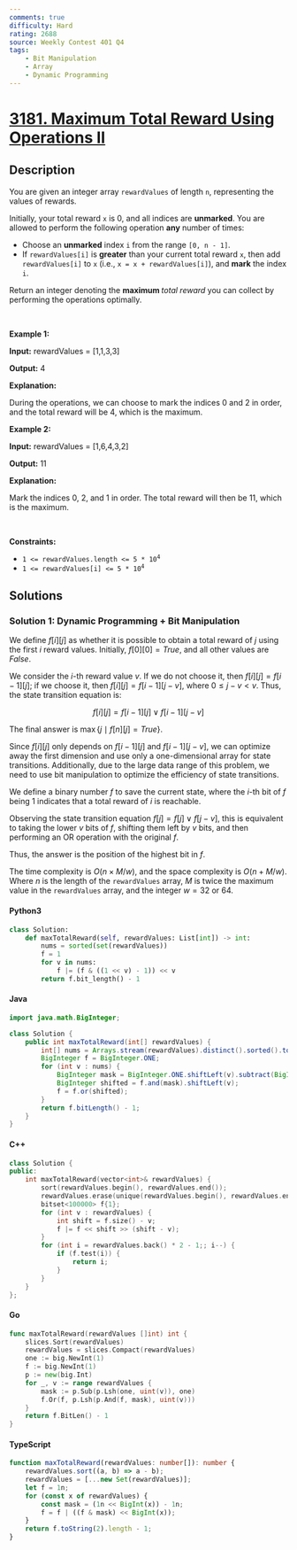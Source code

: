 ```yaml
---
comments: true
difficulty: Hard
rating: 2688
source: Weekly Contest 401 Q4
tags:
    - Bit Manipulation
    - Array
    - Dynamic Programming
---
```


<!-- problem:start -->

# [3181. Maximum Total Reward Using Operations II](https://leetcode.com/problems/maximum-total-reward-using-operations-ii)

## Description

<!-- description:start -->

<p>You are given an integer array <code>rewardValues</code> of length <code>n</code>, representing the values of rewards.</p>

<p>Initially, your total reward <code>x</code> is 0, and all indices are <strong>unmarked</strong>. You are allowed to perform the following operation <strong>any</strong> number of times:</p>

<ul>
	<li>Choose an <strong>unmarked</strong> index <code>i</code> from the range <code>[0, n - 1]</code>.</li>
	<li>If <code>rewardValues[i]</code> is <strong>greater</strong> than your current total reward <code>x</code>, then add <code>rewardValues[i]</code> to <code>x</code> (i.e., <code>x = x + rewardValues[i]</code>), and <strong>mark</strong> the index <code>i</code>.</li>
</ul>

<p>Return an integer denoting the <strong>maximum </strong><em>total reward</em> you can collect by performing the operations optimally.</p>

<p>&nbsp;</p>
<p><strong class="example">Example 1:</strong></p>

<div class="example-block">
<p><strong>Input:</strong> <span class="example-io">rewardValues = [1,1,3,3]</span></p>

<p><strong>Output:</strong> <span class="example-io">4</span></p>

<p><strong>Explanation:</strong></p>

<p>During the operations, we can choose to mark the indices 0 and 2 in order, and the total reward will be 4, which is the maximum.</p>
</div>

<p><strong class="example">Example 2:</strong></p>

<div class="example-block">
<p><strong>Input:</strong> <span class="example-io">rewardValues = [1,6,4,3,2]</span></p>

<p><strong>Output:</strong> <span class="example-io">11</span></p>

<p><strong>Explanation:</strong></p>

<p>Mark the indices 0, 2, and 1 in order. The total reward will then be 11, which is the maximum.</p>
</div>

<p>&nbsp;</p>
<p><strong>Constraints:</strong></p>

<ul>
	<li><code>1 &lt;= rewardValues.length &lt;= 5 * 10<sup>4</sup></code></li>
	<li><code>1 &lt;= rewardValues[i] &lt;= 5 * 10<sup>4</sup></code></li>
</ul>

<!-- description:end -->

## Solutions

<!-- solution:start -->

### Solution 1: Dynamic Programming + Bit Manipulation

We define $f[i][j]$ as whether it is possible to obtain a total reward of $j$ using the first $i$ reward values. Initially, $f[0][0] = \textit{True}$, and all other values are $\textit{False}$.

We consider the $i$-th reward value $v$. If we do not choose it, then $f[i][j] = f[i - 1][j]$; if we choose it, then $f[i][j] = f[i - 1][j - v]$, where $0 \leq j - v < v$. Thus, the state transition equation is:

$$
f[i][j] = f[i - 1][j] \vee f[i - 1][j - v]
$$

The final answer is $\max\{j \mid f[n][j] = \textit{True}\}$.

Since $f[i][j]$ only depends on $f[i - 1][j]$ and $f[i - 1][j - v]$, we can optimize away the first dimension and use only a one-dimensional array for state transitions. Additionally, due to the large data range of this problem, we need to use bit manipulation to optimize the efficiency of state transitions.

We define a binary number $f$ to save the current state, where the $i$-th bit of $f$ being $1$ indicates that a total reward of $i$ is reachable.

Observing the state transition equation $f[j] = f[j] \vee f[j - v]$, this is equivalent to taking the lower $v$ bits of $f$, shifting them left by $v$ bits, and then performing an OR operation with the original $f$.

Thus, the answer is the position of the highest bit in $f$.

The time complexity is $O(n \times M / w)$, and the space complexity is $O(n + M / w)$. Where $n$ is the length of the `rewardValues` array, $M$ is twice the maximum value in the `rewardValues` array, and the integer $w = 32$ or $64$.

<!-- tabs:start -->

#### Python3

```python
class Solution:
    def maxTotalReward(self, rewardValues: List[int]) -> int:
        nums = sorted(set(rewardValues))
        f = 1
        for v in nums:
            f |= (f & ((1 << v) - 1)) << v
        return f.bit_length() - 1
```

#### Java

```java
import java.math.BigInteger;

class Solution {
    public int maxTotalReward(int[] rewardValues) {
        int[] nums = Arrays.stream(rewardValues).distinct().sorted().toArray();
        BigInteger f = BigInteger.ONE;
        for (int v : nums) {
            BigInteger mask = BigInteger.ONE.shiftLeft(v).subtract(BigInteger.ONE);
            BigInteger shifted = f.and(mask).shiftLeft(v);
            f = f.or(shifted);
        }
        return f.bitLength() - 1;
    }
}
```

#### C++

```cpp
class Solution {
public:
    int maxTotalReward(vector<int>& rewardValues) {
        sort(rewardValues.begin(), rewardValues.end());
        rewardValues.erase(unique(rewardValues.begin(), rewardValues.end()), rewardValues.end());
        bitset<100000> f{1};
        for (int v : rewardValues) {
            int shift = f.size() - v;
            f |= f << shift >> (shift - v);
        }
        for (int i = rewardValues.back() * 2 - 1;; i--) {
            if (f.test(i)) {
                return i;
            }
        }
    }
};
```

#### Go

```go
func maxTotalReward(rewardValues []int) int {
	slices.Sort(rewardValues)
	rewardValues = slices.Compact(rewardValues)
	one := big.NewInt(1)
	f := big.NewInt(1)
	p := new(big.Int)
	for _, v := range rewardValues {
		mask := p.Sub(p.Lsh(one, uint(v)), one)
		f.Or(f, p.Lsh(p.And(f, mask), uint(v)))
	}
	return f.BitLen() - 1
}
```

#### TypeScript

```ts
function maxTotalReward(rewardValues: number[]): number {
    rewardValues.sort((a, b) => a - b);
    rewardValues = [...new Set(rewardValues)];
    let f = 1n;
    for (const x of rewardValues) {
        const mask = (1n << BigInt(x)) - 1n;
        f = f | ((f & mask) << BigInt(x));
    }
    return f.toString(2).length - 1;
}
```

<!-- tabs:end -->

<!-- solution:end -->

<!-- problem:end -->
